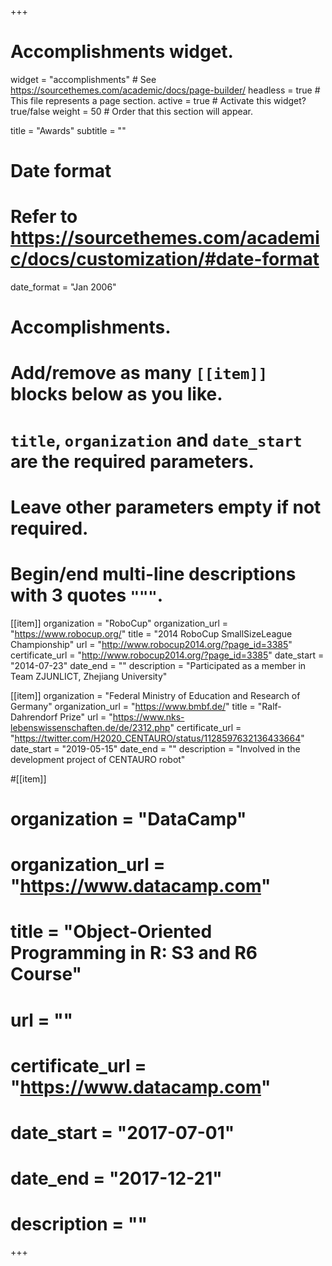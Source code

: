 +++
# Accomplishments widget.
widget = "accomplishments"  # See https://sourcethemes.com/academic/docs/page-builder/
headless = true  # This file represents a page section.
active = true  # Activate this widget? true/false
weight = 50  # Order that this section will appear.

title = "Awards"
subtitle = ""

# Date format
#   Refer to https://sourcethemes.com/academic/docs/customization/#date-format
date_format = "Jan 2006"

# Accomplishments.
#   Add/remove as many `[[item]]` blocks below as you like.
#   `title`, `organization` and `date_start` are the required parameters.
#   Leave other parameters empty if not required.
#   Begin/end multi-line descriptions with 3 quotes `"""`.

[[item]]
  organization = "RoboCup"
  organization_url = "https://www.robocup.org/"
  title = "2014 RoboCup SmallSizeLeague Championship"
  url = "http://www.robocup2014.org/?page_id=3385"
  certificate_url = "http://www.robocup2014.org/?page_id=3385"
  date_start = "2014-07-23"
  date_end = ""
  description = "Participated as a member in Team ZJUNLICT, Zhejiang University"

[[item]]
  organization = "Federal Ministry of Education and Research of Germany"
  organization_url = "https://www.bmbf.de/"
  title = "Ralf-Dahrendorf Prize"
  url = "https://www.nks-lebenswissenschaften.de/de/2312.php"
  certificate_url = "https://twitter.com/H2020_CENTAURO/status/1128597632136433664"
  date_start = "2019-05-15"
  date_end = ""
  description = "Involved in the development project of CENTAURO robot"
  
#[[item]]
#  organization = "DataCamp"
#  organization_url = "https://www.datacamp.com"
#  title = "Object-Oriented Programming in R: S3 and R6 Course"
#  url = ""
#  certificate_url = "https://www.datacamp.com"
#  date_start = "2017-07-01"
#  date_end = "2017-12-21"
#  description = ""

+++
